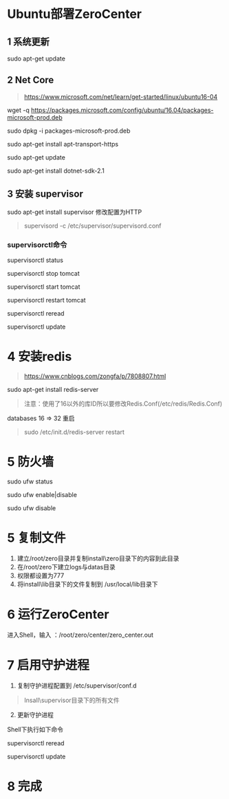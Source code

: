 # Ubuntu部署ZeroCenter

## 1 系统更新

sudo apt-get update

## 2 Net Core
> https://www.microsoft.com/net/learn/get-started/linux/ubuntu16-04

wget -q https://packages.microsoft.com/config/ubuntu/16.04/packages-microsoft-prod.deb

sudo dpkg -i packages-microsoft-prod.deb

sudo apt-get install apt-transport-https

sudo apt-get update

sudo apt-get install dotnet-sdk-2.1

## 3 安装 supervisor

sudo apt-get install supervisor
修改配置为HTTP
> supervisord -c /etc/supervisor/supervisord.conf
### supervisorctl命令
supervisorctl status

supervisorctl stop tomcat

supervisorctl start tomcat

supervisorctl restart tomcat

supervisorctl reread

supervisorctl update

# 4 安装redis
> https://www.cnblogs.com/zongfa/p/7808807.html

sudo apt-get install redis-server

> 注意：使用了16以外的库ID所以要修改Redis.Conf(/etc/redis/Redis.Conf) 

databases 16 => 32
重启
> sudo /etc/init.d/redis-server restart 


# 5 防火墙
sudo ufw status

sudo ufw enable|disable

sudo ufw disable

# 5 复制文件
1. 建立/root/zero目录并复制install\zero目录下的内容到此目录
2. 在/root/zero下建立logs与datas目录
2. 权限都设置为777
3. 将install\lib目录下的文件复制到 /usr/local/lib目录下

# 6 运行ZeroCenter
进入Shell，输入 ：/root/zero/center/zero_center.out

# 7 启用守护进程
1. 复制守护进程配置到 /etc/supervisor/conf.d

> Insall\supervisor目录下的所有文件

2. 更新守护进程

Shell下执行如下命令

supervisorctl reread

supervisorctl update

# 8 完成




